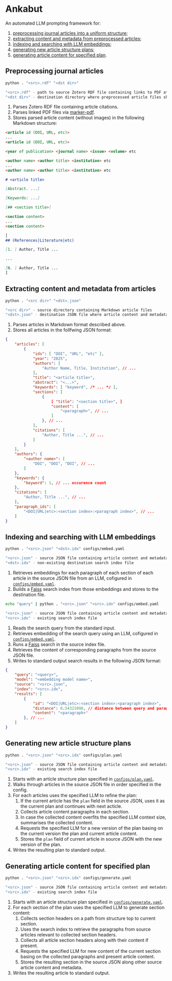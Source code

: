 # Ankabut

An automated LLM prompting framework for:
1. [preprocessing journal articles into a uniform structure](#preprocessing-journal-articles);
2. [extracting content and metadata from preprocessed articles](#extracting-content-and-metadata-from-articles);
3. [indexing and searching with LLM embeddings](#indexing-and-searching-with-llm-embeddings);
4. [generating new article structure plans](#generating-new-article-structure-plans);
5. [generating article content for specified plan](#generating-article-content-for-specified-plan).

## Preprocessing journal articles

```bash
python . "<src>.rdf" "<dst dir>"

"<src>.rdf" - path to source Zotero RDF file containing links to PDF attachments
"<dst dir>" - destination directory where preprocessed article files shall be stored
```

1. Parses Zotero RDF file containing article citations.
2. Parses linked PDF files via [marker-pdf](https://github.com/VikParuchuri/marker).
3. Stores parsed article content (without images) in the following Markdown structure:

```Markdown
<article id (DOI, URL, etc)>
...
<article id (DOI, URL, etc)>

<year of publication> <journal name> <issue> <volume> etc

<author name> <author title> <institution> etc
...
<author name> <author title> <institution> etc

# <article title>

[Abstract. ...]

[Keywords: ...]

[## <section title>]

<section content>
...
<section content>

[
## (References|Literature|etc)

[1. ] Author, Title ...

...

[N. ] Author, Title ...
]
```

## Extracting content and metadata from articles

```bash
python . "<src dir>" "<dst>.json"

"<src dir>" - source directory containing Markdown article files
"<dst>.json" - destination JSON file where article content and metadata shall be stored
```

1. Parses articles in Markdown format described above.
2. Stores all articles in the follfwing JSON format:

```JSON
{
    "articles": [
        {
            "ids": [ "DOI", "URL", "etc" ],
            "year": "2025",
            "authors": [
                "Author Name, Title, Institution", // ...
            ],
            "title": "<article title>",
            "abstract": "<...>",
            "keywords": [ "keyword", /* ... */ ],
            "sections": [
                {
                    [ "title": "<section title>", ]
                    "content": [
                        "<paragraph>", // ...
                    ]
                }, // ...
            ],
            "citations": [
                "Author, Title ...", // ...
            ]
        }
    ],
    "authors": {
        "<author name>": [
            "DOI", "DOI", "DOI", // ...
        ]
    },
    "keywords": {
        "keyword": 1, // ... occurence count
    },
    "citations": [
        "Author, Title ...", // ...
    ],
    "paragraph_ids": [
        "<DOI|URL|etc>:<section index>:<paragraph index>", // ...
    ]
}
```

## Indexing and searching with LLM embeddings

```bash
python . "<src>.json" "<dst>.idx" configs/embed.yaml

"<src>.json" - source JSON file containing article content and metadata
"<dst>.idx" - non-existing destination search index file
```

1. Retrieves embeddings for each paragraph of each section of each article in the source JSON file from an LLM, cofigured in [`configs/embed.yaml`](configs/embed.yaml).
2. Builds a [Faiss](https://github.com/facebookresearch/faiss) search index from those embeddings and stores to the destination file.

```bash
echo "query" | python . "<src>.json" "<src>.idx" configs/embed.yaml

"<src>.json" - source JSON file containing article content and metadata
"<src>.idx" - existing search index file
```

1. Reads the search query from the standard input.
2. Retrieves embedding of the search query using an LLM, cofigured in [`configs/embed.yaml`](configs/embed.yaml).
3. Runs a [Faiss](https://github.com/facebookresearch/faiss) search in the source index file.
4. Retrieves the content of corresponding paragraphs from the source JSON file.
5. Writes to standard output search results in the following JSON format:

```JSON
{
    "query": "<query>",
    "model": "<embedding model name>",
    "source": "<src>.json",
    "index": "<src>.idx",
    "results": [
        {
            "id": "<DOI|URL|etc>:<section index>:<paragraph index>",
            "distance": 0.54321098, // distance between query and paragraph
            "content": "<paragraph>"
        }, // ...  
    ]
}
```

## Generating new article structure plans

```bash
python . "<src>.json" "<src>.idx" configs/plan.yaml

"<src>.json" - source JSON file containing article content and metadata
"<src>.idx" - existing search index file
```

1. Starts with an article structure plan specified in [`configs/plan.yaml`](configs/plan.yaml).
2. Walks through articles in the source JSON file in order specified in the config.
3. For each articles uses the specified LLM to refine the plan:
    1. If the current article has the `plan` field in the source JSON, uses it as the current plan and continues with next acticle.
    2. Collects article content paragraphs in each section.
    3. In case the collected content overfits the specified LLM context size,  summarises the collected content.
    4. Requests the specified LLM for a new version of the plan basing on the current version the plan and current article content.
    5. Stores the `plan` field of current article in source JSON with the new version of the plan.
4. Writes the resulting plan to standard output.

## Generating article content for specified plan

```bash
python . "<src>.json" "<src>.idx" configs/generate.yaml

"<src>.json" - source JSON file containing article content and metadata
"<src>.idx" - existing search index file
```

1. Starts with an article structure plan specified in [`configs/generate.yaml`](configs/generate.yaml).
2. For each section of the plan uses the specified LLM to generate section content:
    1. Collects section headers on a path from structure top to current section.
    2. Uses the search index to retrieve the paragraphs from source articles relevant to collected section headers.
    3. Collects all article section headers along with their content if present.
    4. Requests the specified LLM for new content of the current section basing on the collected paragraphs and present article content.
    5. Stores the resulting section in the source JSON along other source article content and metadata.
3. Writes the resulting article to standard output.
